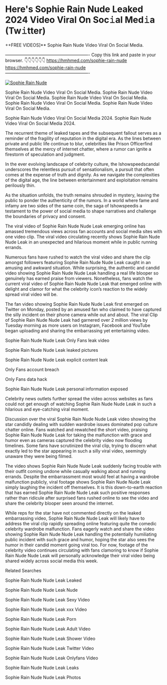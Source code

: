 # Here's Sophie Rain Nude Leaked 2024 Video Viral On Soc𝚒al Med𝚒a (Tw𝚒tter)

++FREE VIDEOS]** Sophie Rain Nude Video Viral On Social Media.

———————————————————-
Copy this link and paste in your browser.
👇👇👇👇👇👇
https://hmhmed.com/sophie-rain-nude
https://hmhmed.com/sophie-rain-nude
———————————————————-

[![Sophie Rain Nude](https://i.imgur.com/dJHk4Zq.gif)](https://hmhmed.com/sophie-rain-nude)

Sophie Rain Nude Video Viral On Social Media. Sophie Rain Nude Video Viral On Social Media. Sophie Rain Nude Video Viral On Social Media. Sophie Rain Nude Video Viral On Social Media. Sophie Rain Nude Video Viral On Social Media.

Sophie Rain Nude Video Viral On Social Media 2024. Sophie Rain Nude Video Viral On Social Media 2024.

The recurrent theme of leaked tapes and the subsequent fallout serves as a reminder of the fragility of reputation in the digital era. As the lines between private and public life continue to blur, celebrities like Prison Officerfind themselves at the mercy of internet chatter, where a rumor can ignite a firestorm of speculation and judgment.

In the ever evolving landscape of celebrity culture, the Ishowspeedscandal underscores the relentless pursuit of sensationalism, a pursuit that often comes at the expense of truth and dignity. As we navigate the complexities of the digital age, the line between entertainment and exploitation remains perilously thin.

As the situation unfolds, the truth remains shrouded in mystery, leaving the public to ponder the authenticity of the rumors. In a world where fame and infamy are two sides of the same coin, the saga of Ishowspeedis a testament to the power of social media to shape narratives and challenge the boundaries of privacy and consent.

The viral video of Sophie Rain Nude Nude Leak emerging online has amassed tremendous views across fan accounts and social media sites with one video clip. The viral video circulating recently shows Sophie Rain Nude Nude Leak in an unexpected and hilarious moment while in public running errands.

Numerous fans have rushed to watch the viral video and share the clip amongst followers featuring Sophie Rain Nude Nude Leak caught in an amusing and awkward situation. While surprising, the authentic and candid video showing Sophie Rain Nude Nude Leak handling a real life blooper so genuinely has earned praise from viewers. Nonetheless, fans watch the current viral video of Sophie Rain Nude Nude Leak that emerged online with delight and clamor for what the celebrity icon’s reaction to the widely spread viral video will be.

The fan video showing Sophie Rain Nude Nude Leak first emerged on Twitter on Monday, posted by an amused fan who claimed to have captured the silly incident on their phone camera while out and about. The viral Clip of Sophie Rain Nude Nude Leak had garnered over 2 million views by Tuesday morning as more users on Instagram, Facebook and YouTube began uploading and sharing the embarrassing yet entertaining video.

Sophie Rain Nude Nude Leak Only Fans leak video

Sophie Rain Nude Nude Leak leaked pictures

Sophie Rain Nude Nude Leak explicit content leak

Only Fans account breach

Only Fans data hack

Sophie Rain Nude Nude Leak personal information exposed

Celebrity news outlets further spread the video across websites as fans could not get enough of watching Sophie Rain Nude Nude Leak in such a hilarious and eye-catching viral moment.

Discussion over the viral Sophie Rain Nude Nude Leak video showing the star candidly dealing with sudden wardrobe issues dominated pop culture chatter online. Fans watched and rewatched the short video, praising Sophie Rain Nude Nude Leak for taking the malfunction with grace and humor even as cameras captured the celebrity video now flooding timelines. Some fans have scrutinized the viral clip, trying to discern what exactly led to the star appearing in such a silly viral video, seemingly unaware they were being filmed.

The video shows Sophie Rain Nude Nude Leak suddenly facing trouble with their outfit coming undone while casually walking about and running errands. Despite the embarrassment most would feel at having a wardrobe malfunction publicly, viral footage shows Sophie Rain Nude Nude Leak simply laughing the incident off themselves. It is this down-to-earth reaction that has earned Sophie Rain Nude Nude Leak such positive responses rather than ridicule after surprised fans rushed online to see the video and share the celebrity blooper seen around the internet.

While reps for the star have not commented directly on the leaked embarrassing video, Sophie Rain Nude Nude Leak will likely have to address the viral clip rapidly spreading online featuring quite the comedic celebrity wardrobe malfunction. Fans eagerly watch and share the video showing Sophie Rain Nude Nude Leak handling the potentially humiliating public incident with such grace and humor, hoping the star also sees the humor in their candid moment going viral too. For now, footage of the celebrity video continues circulating with fans clamoring to know if Sophie Rain Nude Nude Leak will personally acknowledge their viral video being shared widely across social media this week.

Related Searches

Sophie Rain Nude Nude Leak Leaked

Sophie Rain Nude Nude Leak Nude

Sophie Rain Nude Nude Leak Sexy Video

Sophie Rain Nude Nude Leak xxx Video

Sophie Rain Nude Nude Leak Porn

Sophie Rain Nude Nude Leak Adult Video

Sophie Rain Nude Nude Leak Shower Video

Sophie Rain Nude Nude Leak Twitter Video

Sophie Rain Nude Nude Leak Onlyfans Video

Sophie Rain Nude Nude Leak Leaks

Sophie Rain Nude Nude Leak Photos